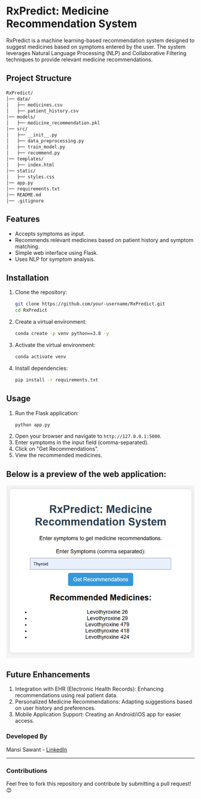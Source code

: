# RxPredict: Medicine Recommendation System

RxPredict is a machine learning-based recommendation system designed to suggest medicines based on symptoms entered by the user. The system leverages Natural Language Processing (NLP) and Collaborative Filtering techniques to provide relevant medicine recommendations.

## Project Structure

```
RxPredict/
│── data/
│   ├── medicines.csv
│   ├── patient_history.csv
│── models/
│   ├── medicine_recommendation.pkl
│── src/
│   ├── __init__.py
│   ├── data_preprocessing.py
│   ├── train_model.py
│   ├── recommend.py
│── templates/
│   ├── index.html
│── static/
│   ├── styles.css
│── app.py
│── requirements.txt
│── README.md
│── .gitignore
```

## Features
- Accepts symptoms as input.
- Recommends relevant medicines based on patient history and symptom matching.
- Simple web interface using Flask.
- Uses NLP for symptom analysis.

## Installation

1. Clone the repository:
   ```sh
   git clone https://github.com/your-username/RxPredict.git
   cd RxPredict
   ```
2. Create a virtual environment:
   ```sh
   conda create -p venv python==3.8 -y
   ```
3. Activate the virtual environment:
   ```sh
   conda activate venv
   ```
4. Install dependencies:
   ```sh
   pip install -r requirements.txt
   ```

## Usage

1. Run the Flask application:
   ```sh
   python app.py
   ```
2. Open your browser and navigate to `http://127.0.0.1:5000`.
3. Enter symptoms in the input field (comma-separated).
4. Click on "Get Recommendations".
5. View the recommended medicines.

## Below is a preview of the web application:

![RxPredict Screenshot](image.png)

## Future Enhancements

1. Integration with EHR (Electronic Health Records): Enhancing recommendations using real patient data.
2. Personalized Medicine Recommendations: Adapting suggestions based on user history and preferences.
3. Mobile Application Support: Creating an Android/iOS app for easier access.

### Developed By
Mansi Sawant - [LinkedIn](https://www.linkedin.com/in/s-mansi/)  

---

###  Contributions
Feel free to fork this repository and contribute by submitting a pull request! 😊






